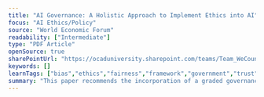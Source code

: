 ```yaml
---
title: "AI Governance: A Holistic Approach to Implement Ethics into AI"
focus: "AI Ethics/Policy"
source: "World Economic Forum"
readability: ["Intermediate"]
type: "PDF Article"
openSource: true
sharePointUrl: "https://ocaduniversity.sharepoint.com/teams/Team_WeCount/Shared%20Documents/Resources%20and%20Tools/Literature%20(curated)/AI%20Governance%20A%20Holistic%20Approach%20to%20Implement%20Ethics%20into%20AI%20(1).pdf"
keywords: []
learnTags: ["bias","ethics","fairness","framework","government","trust"]
summary: "This paper recommends the incorporation of a graded governance model for the implementation of ethical concerns in AI systems, suggesting that good AI governance consists of a balanced policy mix combined with certification systems, technology standards and monetary incentives.  "
---
```

